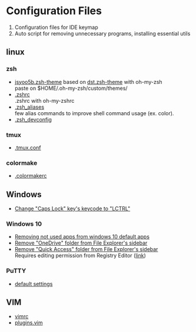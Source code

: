 # Configuration Files
1. Configuration files for IDE keymap
2. Auto script for removing unnecessary programs, installing essential utils

## linux

### zsh
 *  [jsyoo5b.zsh-theme](https://github.com/JSYoo5B/ConfigFiles/blob/master/linux/zsh/jsyoo5b.zsh-theme)
   based on [dst.zsh-theme](https://github.com/robbyrussell/oh-my-zsh/blob/master/themes/dst.zsh-theme) with oh-my-zsh  
   paste on $HOME/.oh-my-zsh/custom/themes/
 *  [.zshrc](https://github.com/JSYoo5B/ConfigFiles/blob/master/linux/zsh/.zshrc)  
   .zshrc with oh-my-zshrc
 *  [.zsh_aliases](https://github.com/JSYoo5B/ConfigFiles/blob/master/linux/zsh/.zsh_aliases)  
   few alias commands to improve shell command usage (ex. color).
 *  [.zsh_devconfig](https://github.com/JSYoo5B/ConfigFiles/blob/master/linux/zsh/.zsh_devconfig)

### tmux
 *  [.tmux.conf](https://github.com/JSYoo5B/ConfigFiles/blob/master/linux/tmux/.tmux.conf)

### colormake
 *  [.colormakerc](https://github.com/JSYoo5B/ConfigFiles/blob/master/linux/colormake/.colormakerc)

## Windows
 *  [Change "Caps Lock" key's keycode to "LCTRL"](https://github.com/JSYoo5B/ConfigFiles/blob/master/Windows/caps_lock_to_control.reg)

### Windows 10
 *  [Removing not used apps from windows 10 default apps](https://github.com/JSYoo5B/ConfigFiles/blob/master/Windows/Windows%2010/Remove_unnecessary_programs.ps1)
 *  [Remove "OneDrive" folder from File Explorer's sidebar](https://github.com/JSYoo5B/ConfigFiles/blob/master/Windows/Windows%2010/Remove_OneDrive_From_SIdebar.reg)
 *  [Remove "Quick Access" folder from File Explorer's sidebar](https://github.com/JSYoo5B/ConfigFiles/blob/master/Windows/Windows%2010/Remove_Quick_access_From_Sidebar.reg)  
   Requires editing permission from Registry Editor ([link](http://www.windowscentral.com/how-remove-quick-access-file-explorer-windows-10))

### PuTTY
 *  [default settings](https://github.com/JSYoo5B/ConfigFiles/blob/master/Windows/PuTTY/PuTTY%20default%20settings.reg)

## VIM
 *  [vimrc](https://github.com/JSYoo5B/ConfigFiles/blob/master/VIM/vimrc)
 *  [plugins.vim](https://github.com/JSYoo5B/ConfigFiles/blob/master/VIM/plugins.vim)
